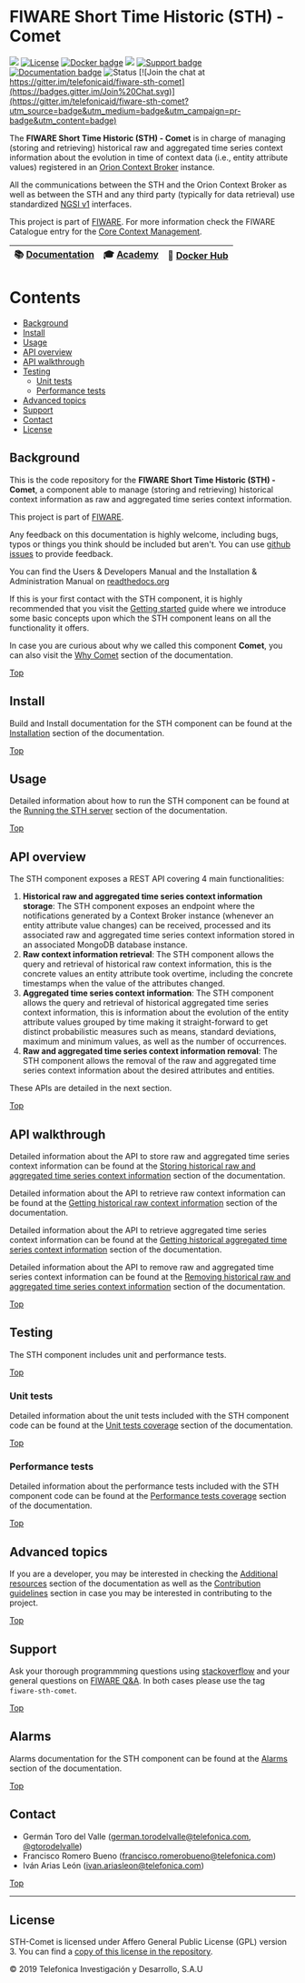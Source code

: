 # <a name="top"></a>FIWARE Short Time Historic (STH) - Comet

[![](https://nexus.lab.fiware.org/repository/raw/public/badges/chapters/core.svg)](https://www.fiware.org/developers/catalogue/)
[![License](https://img.shields.io/github/license/telefonicaid/fiware-sth-comet.svg)](https://opensource.org/licenses/AGPL-3.0)
[![Docker badge](https://img.shields.io/docker/pulls/fiware/sth-comet.svg)](https://hub.docker.com/r/fiware/sth-comet-ngsi/)
[![](https://img.shields.io/badge/tag-fiware--sth-comet-orange.svg?logo=stackoverflow)](http://stackoverflow.com/questions/tagged/fiware-sth-comet)
[![Support badge]( https://img.shields.io/badge/support-askbot-yellowgreen.svg)](https://ask.fiware.org/questions/scope%3Aall/tags%3Asth-comet/)
<br/>
[![Documentation badge](https://readthedocs.org/projects/fiware-sth-comet/badge/?version=latest)](http://fiware-sth-comet.rtfd.io)
![Status](https://nexus.lab.fiware.org/static/badges/statuses/cygnus.svg)
[![Join the chat at https://gitter.im/telefonicaid/fiware-sth-comet](https://badges.gitter.im/Join%20Chat.svg)](https://gitter.im/telefonicaid/fiware-sth-comet?utm_source=badge&utm_medium=badge&utm_campaign=pr-badge&utm_content=badge)

The **FIWARE Short Time Historic (STH) - Comet** is in charge of managing (storing and retrieving) historical raw and aggregated time series context information about the evolution in time of context data (i.e., entity attribute values) registered in an [Orion Context Broker](https://github.com/telefonicaid/fiware-orion) instance.

All the communications between the STH and the Orion Context Broker as well as between the STH and any third party (typically for data retrieval) use standardized [NGSI v1](http://technical.openmobilealliance.org/Technical/technical-information/release-program/current-releases/ngsi-v1-0) interfaces.

This project is part of [FIWARE](https://www.fiware.org/). For more information
check the FIWARE Catalogue entry for the
[Core Context Management](https://github.com/Fiware/catalogue/tree/master/core).


| :books: [Documentation](https://fiware-sth-comet.rtfd.io) | :mortar_board: [Academy](https://fiware-academy.readthedocs.io/en/latest/core/sth-comet) |  :whale: [Docker Hub](https://hub.docker.com/r/fiware/sth-comet/) |
|---|---|---|


# Contents

* [Background](#background)
* [Install](#install)
* [Usage](#usage)
* [API overview](#api-overview)
* [API walkthrough](#api-walkthrough)
* [Testing](#testing)
    * [Unit tests](#unit-tests)
    * [Performance tests](#performance-tests)
* [Advanced topics](#advanced-topics)
* [Support](#support)
* [Contact](#contact)
* [License](#license)

## Background

This is the code repository for the **FIWARE Short Time Historic (STH) - Comet**, a component able to manage (storing and retrieving) historical context information as raw and aggregated time series context information.

This project is part of [FIWARE](http://www.fiware.org).

Any feedback on this documentation is highly welcome, including bugs, typos or things you think should be included but aren't. You can use [github issues](https://github.com/telefonicaid/fiware-sth-comet/issues/new) to provide feedback.

You can find the Users & Developers Manual and the Installation & Administration Manual on [readthedocs.org](https://fiware-sth-comet.readthedocs.org)

If this is your first contact with the STH component, it is highly recommended that you visit the [Getting started](doc/manuals/getting-started.md) guide where we introduce some basic concepts upon which the STH component leans on all the functionality it offers.

In case you are curious about why we called this component **Comet**, you can also visit the [Why Comet](doc/manuals/why-comet.md) section of the documentation.

[Top](#top)

## Install

Build and Install documentation for the STH component can be found at the [Installation](doc/manuals/installation.md) section of the documentation.

[Top](#top)

## Usage

Detailed information about how to run the STH component can be found at the [Running the STH server](doc/manuals/running.md) section of the documentation.

[Top](#top)

## API overview

The STH component exposes a REST API covering 4 main functionalities:

1. **Historical raw and aggregated time series context information storage**: The STH component exposes an endpoint where the notifications generated by a Context Broker instance (whenever an entity attribute value changes) can be received, processed and its associated raw and aggregated time series context information stored in an associated MongoDB database instance.
2. **Raw context information retrieval**: The STH component allows the query and retrieval of historical raw context information, this is the concrete values an entity attribute took overtime, including the concrete timestamps when the value of the attributes changed.
3. **Aggregated time series context information**: The STH component allows the query and retrieval of historical aggregated time series context information, this is information about the evolution of the entity attribute values grouped by time making it straight-forward to get distinct probabilistic measures such as means, standard deviations, maximum and minimum values, as well as the number of occurrences.
4. **Raw and aggregated time series context information removal**: The STH component allows the removal of the raw and aggregated time series context information about the desired attributes and entities.

These APIs are detailed in the next section.

[Top](#top)

## API walkthrough

Detailed information about the API to store raw and aggregated time series context information can be found at the [Storing historical raw and aggregated time series context information](doc/manuals/data-storage.md) section of the documentation.

Detailed information about the API to retrieve raw context information can be found at the [Getting historical raw context information](doc/manuals/raw-data-retrieval.md) section of the documentation.

Detailed information about the API to retrieve aggregated time series context information can be found at the [Getting historical aggregated time series context information](doc/manuals/aggregated-data-retrieval.md) section of the documentation.

Detailed information about the API to remove raw and aggregated time series context information can be found at the [Removing historical raw and aggregated time series context information](doc/manuals/aggregated-data-retrieval.md) section of the documentation.

[Top](#top)

## Testing

The STH component includes unit and performance tests.

[Top](#top)

### Unit tests

Detailed information about the unit tests included with the STH component code can be found at the [Unit tests coverage](doc/manuals/unit-test-coverage.md) section of the documentation.

[Top](#top)

### Performance tests

Detailed information about the performance tests included with the STH component code can be found at the [Performance tests coverage](doc/manuals/performance-test-coverage.md) section of the documentation.

[Top](#top)

## Advanced topics

If you are a developer, you may be interested in checking the [Additional resources](doc/manuals/additional-resources.md) section of the documentation as well as the [Contribution guidelines](doc/manuals/contribution-guidelines.md) section in case you may be interested in contributing to the project.

[Top](#top)

## Support

Ask your thorough programmming questions using [stackoverflow](http://stackoverflow.com/questions/ask) and your general questions on [FIWARE Q&A](https://ask.fiware.org). In both cases please use the tag `fiware-sth-comet`.

[Top](#top)

## Alarms

Alarms documentation for the STH component can be found at the [Alarms](doc/manuals/alarms.md) section of the documentation.

[Top](#top)


## Contact

* Germán Toro del Valle ([german.torodelvalle@telefonica.com](mailto:german.torodelvalle@telefonica.com), [@gtorodelvalle](http://www.twitter.com/gtorodelvalle))
* Francisco Romero Bueno ([francisco.romerobueno@telefonica.com](mailto:francisco.romerobueno@telefonica.com))
* Iván Arias León ([ivan.ariasleon@telefonica.com](mailto:ivan.ariasleon@telefonica.com))

[Top](#top)

---

## License

STH-Comet is licensed under Affero General Public License (GPL)
version 3. You can find a [copy of this license in the repository](./LICENSE).

© 2019 Telefonica Investigación y Desarrollo, S.A.U
